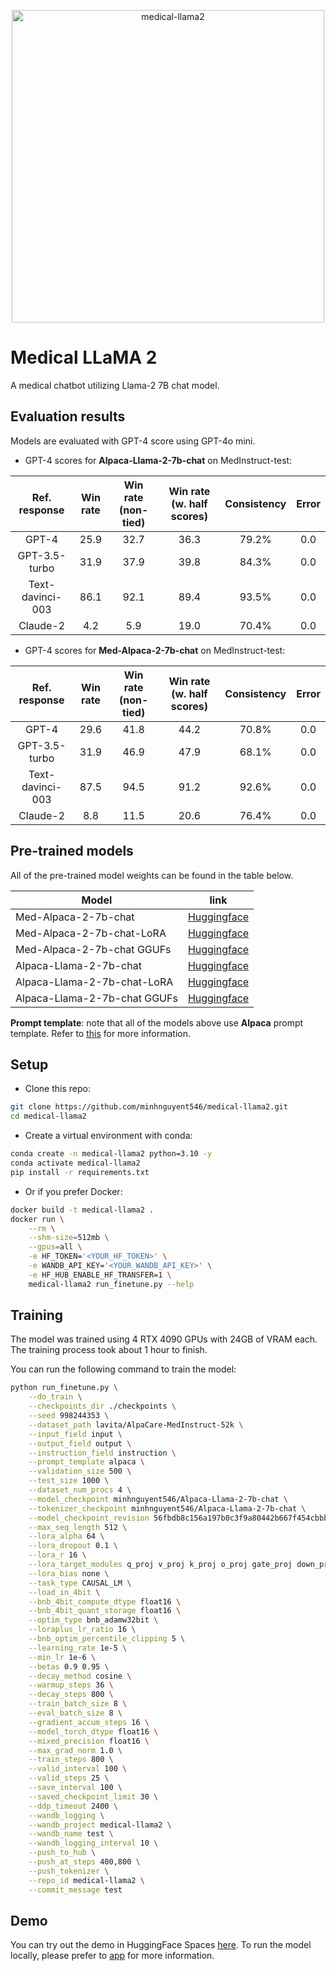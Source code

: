<p align="center"><image src="./assets/medical_llama2.png" alt="medical-llama2" width="500px"></p>

# Medical LLaMA 2

A medical chatbot utilizing Llama-2 7B chat model.

## Evaluation results

Models are evaluated with GPT-4 score using GPT-4o mini.

- GPT-4 scores for **Alpaca-Llama-2-7b-chat** on MedInstruct-test:

| Ref. response | Win rate | Win rate (non-tied) | Win rate (w. half scores) | Consistency | Error |
| :---: | :---: | :---: | :---: | :---: | :---: |
| GPT-4 | 25.9 | 32.7 | 36.3 | 79.2% | 0.0 | 
| GPT-3.5-turbo | 31.9 | 37.9 | 39.8 | 84.3% | 0.0 |
| Text-davinci-003 | 86.1 | 92.1 | 89.4 | 93.5% | 0.0 |
| Claude-2 | 4.2 | 5.9 | 19.0 | 70.4% | 0.0 | 

- GPT-4 scores for **Med-Alpaca-2-7b-chat** on MedInstruct-test:

| Ref. response | Win rate | Win rate (non-tied) | Win rate (w. half scores) | Consistency | Error |
| :---: | :---: | :---: | :---: | :---: | :---: |
| GPT-4 | 29.6 | 41.8 | 44.2 | 70.8% | 0.0 |
| GPT-3.5-turbo | 31.9 | 46.9 | 47.9 | 68.1% | 0.0 |
| Text-davinci-003 | 87.5 | 94.5 | 91.2 | 92.6% | 0.0 |
| Claude-2 | 8.8 | 11.5 | 20.6 | 76.4% | 0.0 |

## Pre-trained models

All of the pre-trained model weights can be found in the table below.

| Model | link |
| --- | :---: |
| Med-Alpaca-2-7b-chat | [Huggingface](https://huggingface.co/minhnguyent546/Med-Alpaca-2-7b-chat) |
| Med-Alpaca-2-7b-chat-LoRA | [Huggingface](https://huggingface.co/minhnguyent546/Med-Alpaca-2-7b-chat-LoRA) |
| Med-Alpaca-2-7b-chat GGUFs | [Huggingface](https://huggingface.co/minhnguyent546/Med-Alpaca-2-7b-chat-GGUF) |
| Alpaca-Llama-2-7b-chat | [Huggingface](https://huggingface.co/minhnguyent546/Alpaca-Llama-2-7b-chat) |
| Alpaca-Llama-2-7b-chat-LoRA | [Huggingface](https://huggingface.co/minhnguyent546/Alpaca-Llama-2-7b-chat-LoRA) |
| Alpaca-Llama-2-7b-chat GGUFs | [Huggingface](https://huggingface.co/minhnguyent546/Alpaca-Llama-2-7b-chat-GGUF) |

**Prompt template**: note that all of the models above use **Alpaca** prompt template. Refer to [this](https://github.com/tatsu-lab/stanford_alpaca) for more information.

## Setup

- Clone this repo:
```bash
git clone https://github.com/minhnguyent546/medical-llama2.git
cd medical-llama2
```

- Create a virtual environment with conda:
```bash
conda create -n medical-llama2 python=3.10 -y 
conda activate medical-llama2
pip install -r requirements.txt
```

- Or if you prefer Docker:
```bash
docker build -t medical-llama2 .
docker run \
    --rm \
    --shm-size=512mb \
    --gpus=all \
    -e HF_TOKEN='<YOUR_HF_TOKEN>' \
    -e WANDB_API_KEY='<YOUR_WANDB_API_KEY>' \
    -e HF_HUB_ENABLE_HF_TRANSFER=1 \
    medical-llama2 run_finetune.py --help
```

## Training

The model was trained using 4 RTX 4090 GPUs with 24GB of VRAM each. The training process took about 1 hour to finish.

You can run the following command to train the model:

```bash
python run_finetune.py \
    --do_train \
    --checkpoints_dir ./checkpoints \
    --seed 998244353 \
    --dataset_path lavita/AlpaCare-MedInstruct-52k \
    --input_field input \
    --output_field output \
    --instruction_field instruction \
    --prompt_template alpaca \
    --validation_size 500 \
    --test_size 1000 \
    --dataset_num_procs 4 \
    --model_checkpoint minhnguyent546/Alpaca-Llama-2-7b-chat \
    --tokenizer_checkpoint minhnguyent546/Alpaca-Llama-2-7b-chat \
    --model_checkpoint_revision 56fbdb8c156a197b0c3f9a80442b667f454cbbb6 \
    --max_seq_length 512 \
    --lora_alpha 64 \
    --lora_dropout 0.1 \
    --lora_r 16 \
    --lora_target_modules q_proj v_proj k_proj o_proj gate_proj down_proj up_proj \
    --lora_bias none \
    --task_type CAUSAL_LM \
    --load_in_4bit \
    --bnb_4bit_compute_dtype float16 \
    --bnb_4bit_quant_storage float16 \
    --optim_type bnb_adamw32bit \
    --loraplus_lr_ratio 16 \
    --bnb_optim_percentile_clipping 5 \
    --learning_rate 1e-5 \
    --min_lr 1e-6 \
    --betas 0.9 0.95 \
    --decay_method cosine \
    --warmup_steps 36 \
    --decay_steps 800 \
    --train_batch_size 8 \
    --eval_batch_size 8 \
    --gradient_accum_steps 16 \
    --model_torch_dtype float16 \
    --mixed_precision float16 \
    --max_grad_norm 1.0 \
    --train_steps 800 \
    --valid_interval 100 \
    --valid_steps 25 \
    --save_interval 100 \
    --saved_checkpoint_limit 30 \
    --ddp_timeout 2400 \
    --wandb_logging \
    --wandb_project medical-llama2 \
    --wandb_name test \
    --wandb_logging_interval 10 \
    --push_to_hub \
    --push_at_steps 400,800 \
    --push_tokenizer \
    --repo_id medical-llama2 \
    --commit_message test
```

## Demo

You can try out the demo in HuggingFace Spaces [here](https://huggingface.co/spaces/minhnguyent546/Med-Alpaca-2-7b-chat). To run the model locally, please prefer to [app](./app) for more information.
